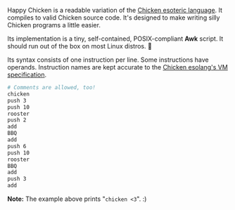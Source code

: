 Happy Chicken is a readable variation of the [Chicken esoteric language][1]. It compiles to valid Chicken source code. It's designed to make writing silly Chicken programs a little easier.

Its implementation is a tiny, self-contained, POSIX-compliant **Awk** script. It should run out of the box on most Linux distros. 🐔

Its syntax consists of one instruction per line. Some instructions have operands. Instruction names are kept accurate to the [Chicken esolang's VM specification][2].

```bash
# Comments are allowed, too!
chicken
push 3
push 10
rooster
push 2
add
BBQ
add
push 6
push 10
rooster
BBQ
add
push 3
add
```

**Note:** The example above prints "`chicken <3`". :)

[1]: https://web.archive.org/web/20180816190122/http://torso.me/chicken
[2]: https://web.archive.org/web/20180812101335/http://torso.me/chicken-spec
